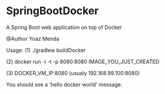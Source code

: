 # SpringBootDocker
A Spring Boot web application on top of Docker

@Author
Yoaz Menda

Usage:
(1) ./gradlew buildDocker

(2) docker run -i -t -p 8080:8080 IMAGE_YOU_JUST_CREATED

(3) DOCKER_VM_IP:8080 (usualy 192.168.99.100:8080)

You should see a 'hello docker world' message.
